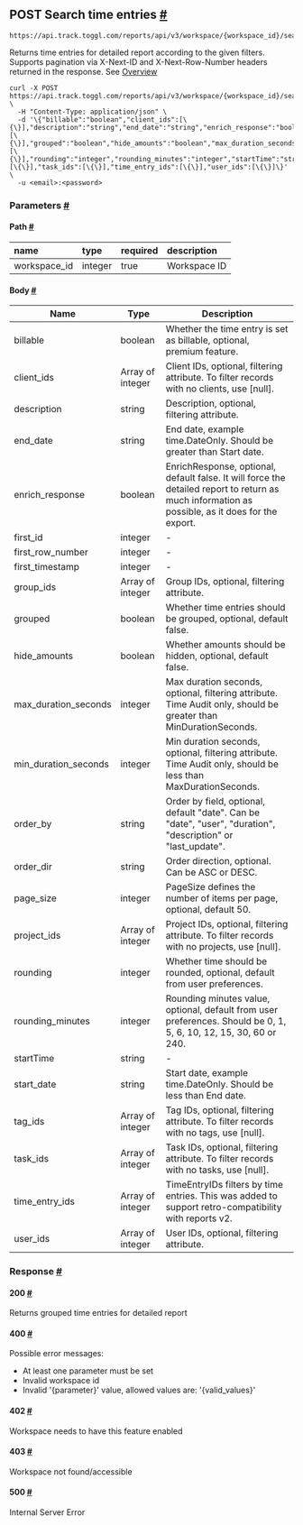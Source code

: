 ## POST Search time entries [​#](https://engineering.toggl.com/docs/reports/detailed_reports/#post-search-time-entries "Direct link to POST Search time entries")

```
https://api.track.toggl.com/reports/api/v3/workspace/{workspace_id}/search/time_entries
```

Returns time entries for detailed report according to the given filters. Supports pagination via X-Next-ID and X-Next-Row-Number headers returned in the response. See [Overview](https://developers.track.toggl.com/docs/reports_start#detailed-reports)


```
curl -X POST https://api.track.toggl.com/reports/api/v3/workspace/{workspace_id}/search/time_entries \
  -H "Content-Type: application/json" \
  -d '\{"billable":"boolean","client_ids":[\{\}],"description":"string","end_date":"string","enrich_response":"boolean","first_id":"integer","first_row_number":"integer","first_timestamp":"integer","group_ids":[\{\}],"grouped":"boolean","hide_amounts":"boolean","max_duration_seconds":"integer","min_duration_seconds":"integer","order_by":"string","order_dir":"string","page_size":"integer","project_ids":[\{\}],"rounding":"integer","rounding_minutes":"integer","startTime":"string","start_date":"string","tag_ids":[\{\}],"task_ids":[\{\}],"time_entry_ids":[\{\}],"user_ids":[\{\}]\}' \
  -u <email>:<password>
```

### Parameters [​#](https://engineering.toggl.com/docs/reports/detailed_reports/#parameters "Direct link to Parameters")

#### Path [​#](https://engineering.toggl.com/docs/reports/detailed_reports/#path "Direct link to Path")

| name         | type    | required | description  |
| :----------- | :------ | :------- | :----------- |
| workspace_id | integer | true     | Workspace ID |

#### Body [​#](https://engineering.toggl.com/docs/reports/detailed_reports/#body "Direct link to Body")

| Name                 | Type             | Description                                                                                                                                      |
| -------------------- | ---------------- | ------------------------------------------------------------------------------------------------------------------------------------------------ |
| billable             | boolean          | Whether the time entry is set as billable, optional, premium feature.                                                                            |
| client_ids           | Array of integer | Client IDs, optional, filtering attribute. To filter records with no clients, use \[null\].                                                      |
| description          | string           | Description, optional, filtering attribute.                                                                                                      |
| end_date             | string           | End date, example time.DateOnly. Should be greater than Start date.                                                                              |
| enrich_response      | boolean          | EnrichResponse, optional, default false. It will force the detailed report to return as much information as possible, as it does for the export. |
| first_id             | integer          | \-                                                                                                                                               |
| first_row_number     | integer          | \-                                                                                                                                               |
| first_timestamp      | integer          | \-                                                                                                                                               |
| group_ids            | Array of integer | Group IDs, optional, filtering attribute.                                                                                                        |
| grouped              | boolean          | Whether time entries should be grouped, optional, default false.                                                                                 |
| hide_amounts         | boolean          | Whether amounts should be hidden, optional, default false.                                                                                       |
| max_duration_seconds | integer          | Max duration seconds, optional, filtering attribute. Time Audit only, should be greater than MinDurationSeconds.                                 |
| min_duration_seconds | integer          | Min duration seconds, optional, filtering attribute. Time Audit only, should be less than MaxDurationSeconds.                                    |
| order_by             | string           | Order by field, optional, default "date". Can be "date", "user", "duration", "description" or "last_update".                                     |
| order_dir            | string           | Order direction, optional. Can be ASC or DESC.                                                                                                   |
| page_size            | integer          | PageSize defines the number of items per page, optional, default 50.                                                                             |
| project_ids          | Array of integer | Project IDs, optional, filtering attribute. To filter records with no projects, use \[null\].                                                    |
| rounding             | integer          | Whether time should be rounded, optional, default from user preferences.                                                                         |
| rounding_minutes     | integer          | Rounding minutes value, optional, default from user preferences. Should be 0, 1, 5, 6, 10, 12, 15, 30, 60 or 240.                                |
| startTime            | string           | \-                                                                                                                                               |
| start_date           | string           | Start date, example time.DateOnly. Should be less than End date.                                                                                 |
| tag_ids              | Array of integer | Tag IDs, optional, filtering attribute. To filter records with no tags, use \[null\].                                                            |
| task_ids             | Array of integer | Task IDs, optional, filtering attribute. To filter records with no tasks, use \[null\].                                                          |
| time_entry_ids       | Array of integer | TimeEntryIDs filters by time entries. This was added to support retro-compatibility with reports v2.                                             |
| user_ids             | Array of integer | User IDs, optional, filtering attribute.                                                                                                         |

### Response [​#](https://engineering.toggl.com/docs/reports/detailed_reports/#response "Direct link to Response")

#### 200 [​#](https://engineering.toggl.com/docs/reports/detailed_reports/#200 "Direct link to 200")

Returns grouped time entries for detailed report

#### 400 [​#](https://engineering.toggl.com/docs/reports/detailed_reports/#400 "Direct link to 400")

Possible error messages:

- At least one parameter must be set
- Invalid workspace id
- Invalid '{parameter}' value, allowed values are: '{valid_values}'

#### 402 [​#](https://engineering.toggl.com/docs/reports/detailed_reports/#402 "Direct link to 402")

Workspace needs to have this feature enabled

#### 403 [​#](https://engineering.toggl.com/docs/reports/detailed_reports/#403 "Direct link to 403")

Workspace not found/accessible

#### 500 [​#](https://engineering.toggl.com/docs/reports/detailed_reports/#500 "Direct link to 500")

Internal Server Error